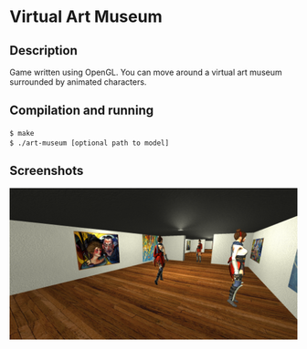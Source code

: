 # Virtual Art Museum
## Description
Game written using OpenGL. You can move around a virtual art museum surrounded by animated characters.

## Compilation and running

`$ make` \
`$ ./art-museum [optional path to model]`

## Screenshots
<img src="screenshots/screen01.png" style="width:640px;"/>
